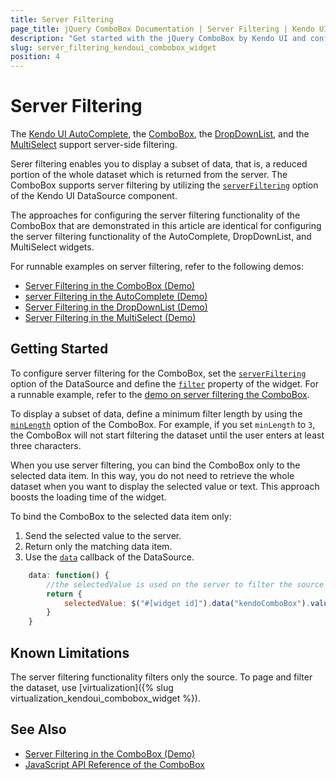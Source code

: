 ```yaml
---
title: Server Filtering
page_title: jQuery ComboBox Documentation | Server Filtering | Kendo UI
description: "Get started with the jQuery ComboBox by Kendo UI and configure its server-side filtering."
slug: server_filtering_kendoui_combobox_widget
position: 4
---
```


# Server Filtering

The [Kendo UI AutoComplete](http://demos.telerik.com/kendo-ui/autocomplete/index), the [ComboBox](http://demos.telerik.com/kendo-ui/combobox/index), the [DropDownList](http://demos.telerik.com/kendo-ui/dropdownlist/index), and the [MultiSelect](http://demos.telerik.com/kendo-ui/multiselect/index) support server-side filtering.

Serer filtering enables you to display a subset of data, that is, a reduced portion of the whole dataset which is returned from the server. The ComboBox supports server filtering by utilizing the [`serverFiltering`](/api/javascript/data/datasource/configuration/serverfiltering) option of the Kendo UI DataSource component.

The approaches for configuring the server filtering functionality of the ComboBox that are demonstrated in this article are identical for configuring the server filtering functionality of the AutoComplete, DropDownList, and MultiSelect widgets.

For runnable examples on server filtering, refer to the following demos:
* [Server Filtering in the ComboBox (Demo)](https://demos.telerik.com/kendo-ui/combobox/serverfiltering)
* [server Filtering in the AutoComplete (Demo)](https://demos.telerik.com/kendo-ui/autocomplete/serverfiltering)
* [Server Filtering in the DropDownList (Demo)](https://demos.telerik.com/kendo-ui/dropdownlist/serverfiltering)
* [Server Filtering in the MultiSelect (Demo)](https://demos.telerik.com/kendo-ui/multiselect/serverfiltering)

## Getting Started

To configure server filtering for the ComboBox, set the [`serverFiltering`](/api/javascript/data/datasource/configuration/serverfiltering) option of the DataSource and define the [`filter`](/api/javascript/ui/combobox/configuration/filter) property of the widget. For a runnable example, refer to the [demo on server filtering the ComboBox](https://demos.telerik.com/kendo-ui/combobox/serverfiltering).

To display a subset of data, define a minimum filter length by using the [`minLength`](/api/javascript/ui/combobox/configuration/minlength) option of the ComboBox. For example, if you set `minLength` to `3`, the ComboBox will not start filtering the dataset until the user enters at least three characters.

When you use server filtering, you can bind the ComboBox only to the selected data item. In this way, you do not need to retrieve the whole dataset when you want to display the selected value or text. This approach boosts the loading time of the widget.

To bind the ComboBox to the selected data item only:

1. Send the selected value to the server.
1. Return only the matching data item.
1. Use the  [`data`](/api/javascript/data/datasource/configuration/transport.read.data) callback of the DataSource.

```javascript
    data: function() {
        //the selectedValue is used on the server to filter the source and return only the matching data item
        return {
            selectedValue: $("#[widget id]").data("kendoComboBox").value()
        }
    }
```

## Known Limitations

The server filtering functionality filters only the source. To page and filter the dataset, use [virtualization]({% slug virtualization_kendoui_combobox_widget %}).

## See Also

* [Server Filtering in the ComboBox (Demo)](https://demos.telerik.com/kendo-ui/combobox/serverfiltering)
* [JavaScript API Reference of the ComboBox](/api/javascript/ui/combobox)
